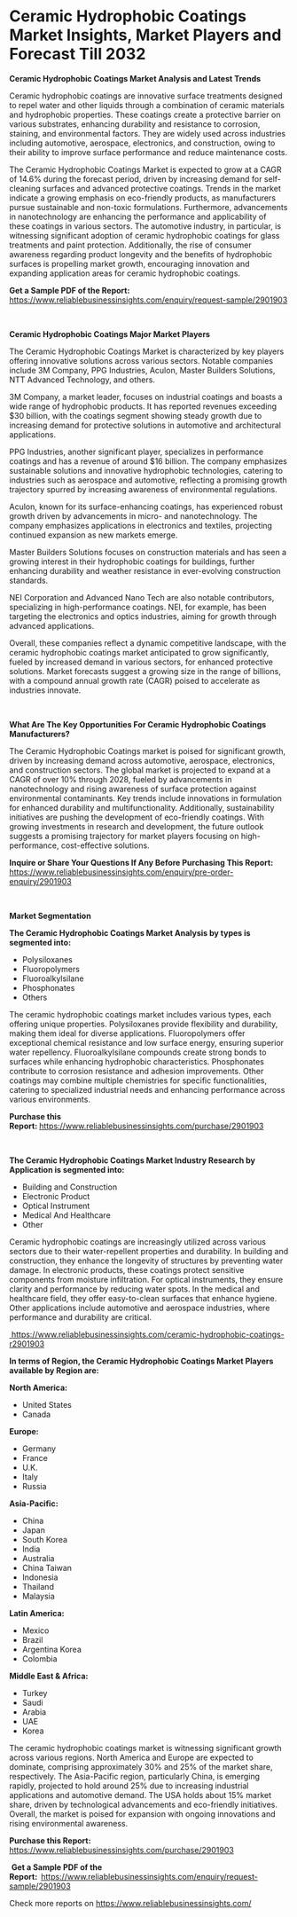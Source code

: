 <p><h1>Ceramic Hydrophobic Coatings Market Insights, Market Players and Forecast Till 2032</h1></p><p><strong>Ceramic Hydrophobic Coatings Market Analysis and Latest Trends</strong></p>
<p><p>Ceramic hydrophobic coatings are innovative surface treatments designed to repel water and other liquids through a combination of ceramic materials and hydrophobic properties. These coatings create a protective barrier on various substrates, enhancing durability and resistance to corrosion, staining, and environmental factors. They are widely used across industries including automotive, aerospace, electronics, and construction, owing to their ability to improve surface performance and reduce maintenance costs.</p><p>The Ceramic Hydrophobic Coatings Market is expected to grow at a CAGR of 14.6% during the forecast period, driven by increasing demand for self-cleaning surfaces and advanced protective coatings. Trends in the market indicate a growing emphasis on eco-friendly products, as manufacturers pursue sustainable and non-toxic formulations. Furthermore, advancements in nanotechnology are enhancing the performance and applicability of these coatings in various sectors. The automotive industry, in particular, is witnessing significant adoption of ceramic hydrophobic coatings for glass treatments and paint protection. Additionally, the rise of consumer awareness regarding product longevity and the benefits of hydrophobic surfaces is propelling market growth, encouraging innovation and expanding application areas for ceramic hydrophobic coatings.</p></p>
<p><strong>Get a Sample PDF of the Report:&nbsp;</strong> <a href="https://www.reliablebusinessinsights.com/enquiry/request-sample/2901903?utm_campaign=3134&utm_medium=2&utm_source=Github&utm_content=ia&utm_term=16032025&utm_id=ceramic-hydrophobic-coatings">https://www.reliablebusinessinsights.com/enquiry/request-sample/2901903</a></p>
<p>&nbsp;</p>
<p><strong>Ceramic Hydrophobic Coatings Major Market Players</strong></p>
<p><p>The Ceramic Hydrophobic Coatings Market is characterized by key players offering innovative solutions across various sectors. Notable companies include 3M Company, PPG Industries, Aculon, Master Builders Solutions, NTT Advanced Technology, and others. </p><p>3M Company, a market leader, focuses on industrial coatings and boasts a wide range of hydrophobic products. It has reported revenues exceeding $30 billion, with the coatings segment showing steady growth due to increasing demand for protective solutions in automotive and architectural applications.</p><p>PPG Industries, another significant player, specializes in performance coatings and has a revenue of around $16 billion. The company emphasizes sustainable solutions and innovative hydrophobic technologies, catering to industries such as aerospace and automotive, reflecting a promising growth trajectory spurred by increasing awareness of environmental regulations.</p><p>Aculon, known for its surface-enhancing coatings, has experienced robust growth driven by advancements in micro- and nanotechnology. The company emphasizes applications in electronics and textiles, projecting continued expansion as new markets emerge.</p><p>Master Builders Solutions focuses on construction materials and has seen a growing interest in their hydrophobic coatings for buildings, further enhancing durability and weather resistance in ever-evolving construction standards.</p><p>NEI Corporation and Advanced Nano Tech are also notable contributors, specializing in high-performance coatings. NEI, for example, has been targeting the electronics and optics industries, aiming for growth through advanced applications.</p><p>Overall, these companies reflect a dynamic competitive landscape, with the ceramic hydrophobic coatings market anticipated to grow significantly, fueled by increased demand in various sectors, for enhanced protective solutions. Market forecasts suggest a growing size in the range of billions, with a compound annual growth rate (CAGR) poised to accelerate as industries innovate.</p></p>
<p>&nbsp;</p>
<p><strong>What Are The Key Opportunities For Ceramic Hydrophobic Coatings Manufacturers?</strong></p>
<p><p>The Ceramic Hydrophobic Coatings market is poised for significant growth, driven by increasing demand across automotive, aerospace, electronics, and construction sectors. The global market is projected to expand at a CAGR of over 10% through 2028, fueled by advancements in nanotechnology and rising awareness of surface protection against environmental contaminants. Key trends include innovations in formulation for enhanced durability and multifunctionality. Additionally, sustainability initiatives are pushing the development of eco-friendly coatings. With growing investments in research and development, the future outlook suggests a promising trajectory for market players focusing on high-performance, cost-effective solutions.</p></p>
<p><strong>Inquire or Share Your Questions If Any Before Purchasing This Report:</strong> <a href="https://www.reliablebusinessinsights.com/enquiry/pre-order-enquiry/2901903?utm_campaign=3134&utm_medium=2&utm_source=Github&utm_content=ia&utm_term=16032025&utm_id=ceramic-hydrophobic-coatings">https://www.reliablebusinessinsights.com/enquiry/pre-order-enquiry/2901903</a></p>
<p>&nbsp;</p>
<p><strong>Market Segmentation</strong></p>
<p><strong>The Ceramic Hydrophobic Coatings Market Analysis by types is segmented into:</strong></p>
<p><ul><li>Polysiloxanes</li><li>Fluoropolymers</li><li>Fluoroalkylsilane</li><li>Phosphonates</li><li>Others</li></ul></p>
<p><p>The ceramic hydrophobic coatings market includes various types, each offering unique properties. Polysiloxanes provide flexibility and durability, making them ideal for diverse applications. Fluoropolymers offer exceptional chemical resistance and low surface energy, ensuring superior water repellency. Fluoroalkylsilane compounds create strong bonds to surfaces while enhancing hydrophobic characteristics. Phosphonates contribute to corrosion resistance and adhesion improvements. Other coatings may combine multiple chemistries for specific functionalities, catering to specialized industrial needs and enhancing performance across various environments.</p></p>
<p><strong>Purchase this Report:&nbsp;</strong><a href="https://www.reliablebusinessinsights.com/purchase/2901903?utm_campaign=3134&utm_medium=2&utm_source=Github&utm_content=ia&utm_term=16032025&utm_id=ceramic-hydrophobic-coatings">https://www.reliablebusinessinsights.com/purchase/2901903</a></p>
<p>&nbsp;</p>
<p><strong>The Ceramic Hydrophobic Coatings Market Industry Research by Application is segmented into:</strong></p>
<p><ul><li>Building and Construction</li><li>Electronic Product</li><li>Optical Instrument</li><li>Medical And Healthcare</li><li>Other</li></ul></p>
<p><p>Ceramic hydrophobic coatings are increasingly utilized across various sectors due to their water-repellent properties and durability. In building and construction, they enhance the longevity of structures by preventing water damage. In electronic products, these coatings protect sensitive components from moisture infiltration. For optical instruments, they ensure clarity and performance by reducing water spots. In the medical and healthcare field, they offer easy-to-clean surfaces that enhance hygiene. Other applications include automotive and aerospace industries, where performance and durability are critical.</p></p>
<p><a href="https://www.reliablebusinessinsights.com/ceramic-hydrophobic-coatings-r2901903?utm_campaign=3134&utm_medium=2&utm_source=Github&utm_content=ia&utm_term=16032025&utm_id=ceramic-hydrophobic-coatings">&nbsp;https://www.reliablebusinessinsights.com/ceramic-hydrophobic-coatings-r2901903</a></p>
<p><strong>In terms of Region, the Ceramic Hydrophobic Coatings Market Players available by Region are:</strong></p>
<p>
    <p> <strong> North America: </strong>
        <ul>
            <li>United States</li>
            <li>Canada</li>
        </ul>
        </p> 
    <p> <strong> Europe: </strong>
        <ul>
            <li>Germany</li>
            <li>France</li>
            <li>U.K.</li>
            <li>Italy</li>
            <li>Russia</li>
        </ul>
        </p> 
    <p> <strong> Asia-Pacific: </strong>
        <ul>
            <li>China</li>
            <li>Japan</li>
            <li>South Korea</li>
            <li>India</li>
            <li>Australia</li>
            <li>China Taiwan</li>
            <li>Indonesia</li>
            <li>Thailand</li>
            <li>Malaysia</li>
        </ul>
        </p> 
    <p> <strong> Latin America: </strong>
        <ul>
            <li>Mexico</li>
            <li>Brazil</li>
            <li>Argentina Korea</li>
            <li>Colombia</li>
        </ul>
        </p> 
    <p> <strong> Middle East & Africa: </strong>
        <ul>
            <li>Turkey</li>
            <li>Saudi</li>
            <li>Arabia</li>
            <li>UAE</li>
            <li>Korea</li>
        </ul>
    </p>
    </p>
<p><p>The ceramic hydrophobic coatings market is witnessing significant growth across various regions. North America and Europe are expected to dominate, comprising approximately 30% and 25% of the market share, respectively. The Asia-Pacific region, particularly China, is emerging rapidly, projected to hold around 25% due to increasing industrial applications and automotive demand. The USA holds about 15% market share, driven by technological advancements and eco-friendly initiatives. Overall, the market is poised for expansion with ongoing innovations and rising environmental awareness.</p></p>
<p><strong>Purchase this Report: </strong><a href="https://www.reliablebusinessinsights.com/purchase/2901903?utm_campaign=3134&utm_medium=2&utm_source=Github&utm_content=ia&utm_term=16032025&utm_id=ceramic-hydrophobic-coatings">https://www.reliablebusinessinsights.com/purchase/2901903</a></p>
<p>&nbsp;<strong>Get a Sample PDF of the Report:&nbsp;&nbsp;</strong><a href="https://www.reliablebusinessinsights.com/enquiry/request-sample/2901903?utm_campaign=3134&utm_medium=2&utm_source=Github&utm_content=ia&utm_term=16032025&utm_id=ceramic-hydrophobic-coatings">https://www.reliablebusinessinsights.com/enquiry/request-sample/2901903</a></p>
<p><strong></strong></p>
<p>Check more reports on <a href="https://www.reliablebusinessinsights.com/?utm_campaign=3134&utm_medium=2&utm_source=Github&utm_content=ia&utm_term=16032025&utm_id=ceramic-hydrophobic-coatings">https://www.reliablebusinessinsights.com/</a></p>